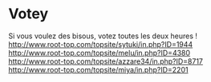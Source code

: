 # Votey <br/>
Si vous voulez des bisous, votez toutes les deux heures !  <br/>
http://www.root-top.com/topsite/sytuki/in.php?ID=1944 <br/>
http://www.root-top.com/topsite/melu/in.php?ID=4380 <br/>
http://www.root-top.com/topsite/azzare34/in.php?ID=8717 <br/>
http://www.root-top.com/topsite/miya/in.php?ID=2201
